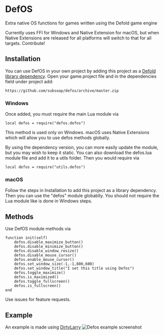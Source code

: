 # DefOS
Extra native OS functions for games written using the Defold game engine

Currently uses FFI for Windows and Native Extension for macOS, but when Native Extensions are released for all platforms will switch to that for all targets. Contribute!

## Installation
You can use DefOS in your own project by adding this project as a [Defold library dependency](http://www.defold.com/manuals/libraries/). Open your game.project file and in the dependencies field under project add:

	https://github.com/subsoap/defos/archive/master.zip
### Windows
Once added, you must require the main Lua module via
```
local defos = require("defos.defos")
```
This method is used only on Windows. macOS uses Native Extensions which will allow you to use defos methods globally.

By using the dependency version, you can more easily update the module, but you may wish to keep it static. You can also download the defos.lua module file and add it to a utils folder. Then you would require via

```
local defos = require("utils.defos")
```

### macOS
Follow the steps in Installation to add this project as a library dependency. Then you can use the "defos" module globablly. You should not require the Lua module like is done in Windows steps.

## Methods

Use DefOS module methods via

```
function init(self)
	defos.disable_maximize_button()
	defos.disable_minimize_button()
	defos.disable_window_resize()
	defos.disable_mouse_cursor()
	defos.enable_mouse_cursor()
	defos.set_window_size(-1,-1,800,600)
	defos.set_window_title("I set this title using Defos")
	defos.toggle_maximize()
	defos.is_maximized()
	defos.toggle_fullscreen()
	defos.is_fullscreen()
end
```
Use issues for feature requests.

## Example
An example is made using [DirtyLarry](https://github.com/andsve/dirtylarry)
![Defos example screenshot](https://cdn.rawgit.com/AGulev/defos/a4ab754a/docs/example_screenshot.png)
